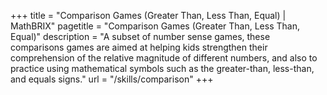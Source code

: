 +++
title = "Comparison Games (Greater Than, Less Than, Equal) | MathBRIX"
pagetitle = "Comparison Games (Greater Than, Less Than, Equal)"
description = "A subset of number sense games, these comparisons games are aimed at helping kids strengthen their comprehension of the relative magnitude of different numbers, and also to practice using mathematical symbols such as the greater-than, less-than, and equals signs."
url = "/skills/comparison"
+++
